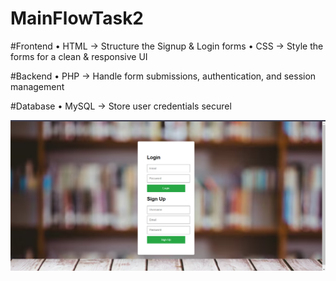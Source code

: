# MainFlowTask2

#Frontend
• HTML → Structure the Signup & Login forms
• CSS → Style the forms for a clean & responsive UI


#Backend
• PHP → Handle form submissions, authentication, and session management



#Database
• MySQL → Store user credentials securel

![image alt](https://github.com/Pradya1729/MainFlowTask2/blob/20a7c7bf34a56a1b15e2b0766d93d44b7b02d0c3/Screenshot%202025-03-02%20123122.png)
